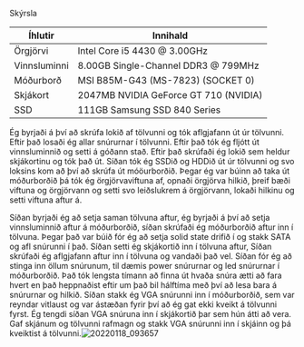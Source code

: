 Skýrsla 

Íhlutir | Innihald
--- | ---
Örgjörvi | Intel Core i5 4430 @ 3.00GHz
Vinnsluminni | 8.00GB Single-Channel DDR3 @ 799MHz
Móðurborð | MSI B85M-G43 (MS-7823) (SOCKET 0)
Skjákort | 2047MB NVIDIA GeForce GT 710 (NVIDIA)
SSD | 111GB Samsung SSD 840 Series 

Ég byrjaði á því að skrúfa lokið af tölvunni og tók aflgjafann út úr tölvunni. Eftir það losaði ég allar snúrurnar í tölvunni. Eftir það tók ég fljótt út vinnsluminnið og setti á góðann stað.
Eftir það skrúfaði ég lokið sem heldur skjákortinu og tók það út. Síðan tók ég SSDið og HDDið út úr tölvunni og svo loksins kom að því að skrúfa út móöurborðið.
Þegar ég var búinn að taka út móðurborðið þá tók ég örgjörvaviftuna af, opnaði örgjörva hilkið, þreif bæði viftuna og örgjörvann og setti svo leiðslukrem á örgjörvann, lokaði hilkinu og setti viftuna aftur á.

Síðan byrjaði ég að setja saman tölvuna aftur, ég byrjaði á því að setja vinnsluminnið aftur á móðurborðið, síðan skrúfaði ég móðurborðið aftur inn í tölvuna. Þegar það var búið fór ég að setja solid state drifið í og stakk SATA og afl snúrunni í það. Síðan setti ég skjákortið inn í tölvuna aftur, Síðan skrúfaði ég aflgjafann aftur inn í tölvuna og vandaði það vel. Síðan fór ég að stinga inn öllum snúrunum, til dæmis power snúrurnar og led snúrurnar í móðurborðið. Það tók lengsta tímann að finna út hvaða snúra ætti að fara hvert en það heppnaðist eftir um það bil hálftíma með því að lesa bara á snúrurnar og hilkið.
Síðan stakk ég VGA snúrunni inn í móðurborðið, sem var reyndar vitlaust og var ástæðan fyrir því að ég gat ekki kveikt á tölvunni fyrst. Ég tengdi síðan VGA snúruna inn í skjákortið þar sem hún átti að vera. Gaf skjánum og tölvunni rafmagn og stakk VGA snúrunni inn í skjáinn og þá kveiktist á tölvunni.![20220118_093657](https://user-images.githubusercontent.com/92379040/149913373-4abd13c4-00f9-489a-9eb9-b2b0abba8dfe.png)
